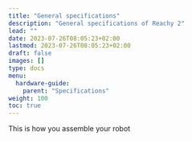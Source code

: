 ```yaml
---
title: "General specifications"
description: "General specifications of Reachy 2"
lead: ""
date: 2023-07-26T08:05:23+02:00
lastmod: 2023-07-26T08:05:23+02:00
draft: false
images: []
type: docs
menu:
  hardware-guide:
    parent: "Specifications"
weight: 100
toc: true
---
```


This is how you assemble your robot